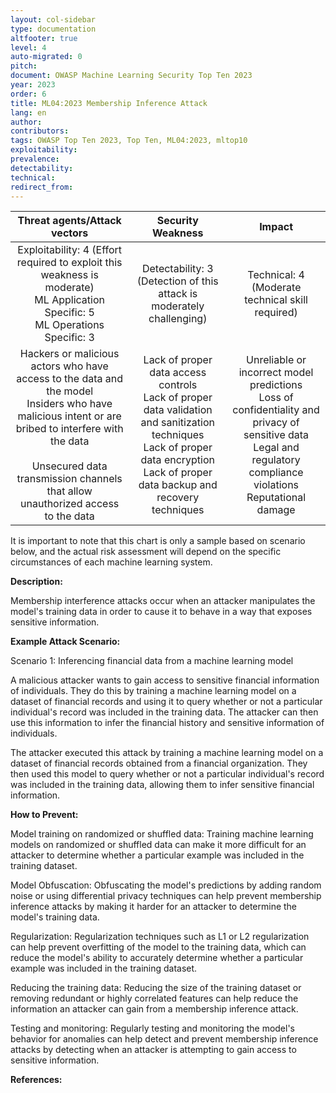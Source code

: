```yaml
---
layout: col-sidebar
type: documentation
altfooter: true
level: 4
auto-migrated: 0
pitch:
document: OWASP Machine Learning Security Top Ten 2023
year: 2023
order: 6
title: ML04:2023 Membership Inference Attack
lang: en
author:
contributors:
tags: OWASP Top Ten 2023, Top Ten, ML04:2023, mltop10
exploitability:
prevalence:
detectability:
technical:
redirect_from:
---
```


|                                                                                                         Threat agents/Attack vectors                                                                                                         |                                                                                     Security Weakness                                                                                     |                                                                                 Impact                                                                                  |
| :------------------------------------------------------------------------------------------------------------------------------------------------------------------------------------------------------------------------------------------: | :---------------------------------------------------------------------------------------------------------------------------------------------------------------------------------------: | :---------------------------------------------------------------------------------------------------------------------------------------------------------------------: |
|                                                     Exploitability: 4 (Effort required to exploit this weakness is moderate)<br>ML Application Specific: 5 <br>ML Operations Specific: 3                                                     |                                                         Detectability: 3 <br>(Detection of this attack is moderately challenging)                                                         |                                                        Technical: 4 <br>(Moderate technical skill required)<br>                                                         |
| Hackers or malicious actors who have access to the data and the model<br>Insiders who have malicious intent or are bribed to interfere with the data<br> <br>Unsecured data transmission channels that allow unauthorized access to the data | Lack of proper data access controls<br>Lack of proper data validation and sanitization techniques<br>Lack of proper data encryption<br>Lack of proper data backup and recovery techniques | Unreliable or incorrect model predictions<br>Loss of confidentiality and privacy of sensitive data<br>Legal and regulatory compliance violations<br>Reputational damage |

It is important to note that this chart is only a sample based on
scenario below, and the actual risk assessment will depend on the
specific circumstances of each machine learning system.

**Description:**

Membership interference attacks occur when an attacker manipulates the
model's training data in order to cause it to behave in a way that
exposes sensitive information.

**Example Attack Scenario:**

Scenario 1: Inferencing financial data from a machine learning model

A malicious attacker wants to gain access to sensitive financial
information of individuals. They do this by training a machine learning
model on a dataset of financial records and using it to query whether or
not a particular individual's record was included in the training data.
The attacker can then use this information to infer the financial
history and sensitive information of individuals.

The attacker executed this attack by training a machine learning model
on a dataset of financial records obtained from a financial
organization. They then used this model to query whether or not a
particular individual\'s record was included in the training data,
allowing them to infer sensitive financial information.

**How to Prevent:**

Model training on randomized or shuffled data: Training machine learning
models on randomized or shuffled data can make it more difficult for an
attacker to determine whether a particular example was included in the
training dataset.

Model Obfuscation: Obfuscating the model's predictions by adding random
noise or using differential privacy techniques can help prevent
membership inference attacks by making it harder for an attacker to
determine the model's training data.

Regularization: Regularization techniques such as L1 or L2
regularization can help prevent overfitting of the model to the training
data, which can reduce the model's ability to accurately determine
whether a particular example was included in the training dataset.

Reducing the training data: Reducing the size of the training dataset or
removing redundant or highly correlated features can help reduce the
information an attacker can gain from a membership inference attack.

Testing and monitoring: Regularly testing and monitoring the model's
behavior for anomalies can help detect and prevent membership inference
attacks by detecting when an attacker is attempting to gain access to
sensitive information.

**References:**
